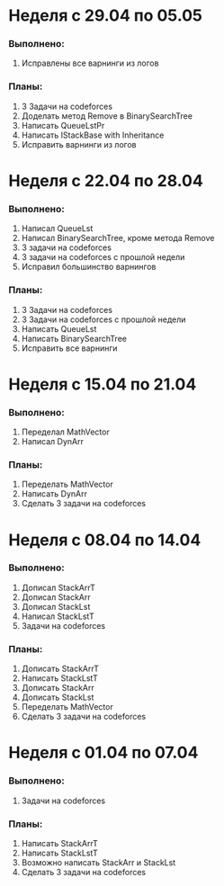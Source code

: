 # Неделя с 29.04 по 05.05

### Выполнено:
1) Исправлены все варнинги из логов

### Планы:
1) 3 Задачи на codeforces
2) Доделать метод Remove в BinarySearchTree
3) Написать QueueLstPr
4) Написать IStackBase with Inheritance
5) Исправить варнинги из логов

# Неделя с 22.04 по 28.04

### Выполнено:
1) Написал QueueLst
2) Написал BinarySearchTree, кроме метода Remove
3) 3 задачи на codeforces
4) 3 задачи на codeforces с прошлой недели
5) Исправил большинство варнингов

### Планы:
1) 3 Задачи на codeforces
2) 3 Задачи на codeforces с прошлой недели
3) Написать QueueLst
4) Написать BinarySearchTree
6) Исправить все варнинги

# Неделя с 15.04 по 21.04

### Выполнено:
1) Переделал MathVector
2) Написал DynArr

### Планы:
1) Переделать MathVector
2) Написать DynArr
3) Сделать 3 задачи на codeforces

# Неделя с 08.04 по 14.04

### Выполнено:
1) Дописал StackArrT
2) Дописал StackArr
3) Дописал StackLst
4) Написал StackLstT
5) Задачи на codeforces

### Планы:
1) Дописать StackArrT
2) Написать StackLstT
3) Дописать StackArr 
4) Дописать StackLst
5) Переделать MathVector
6) Сделать 3 задачи на codeforces


# Неделя с 01.04 по 07.04

### Выполнено:
1) Задачи на codeforces

### Планы:
1) Написать StackArrT
2) Написать StackLstT
3) Возможно написать StackArr и StackLst
4) Сделать 3 задачи на codeforces
